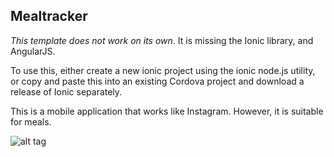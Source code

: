 ## Mealtracker
*This template does not work on its own*. It is missing the Ionic library, and AngularJS.

To use this, either create a new ionic project using the ionic node.js utility, or copy and paste this into an existing Cordova project and download a release of Ionic separately.

This is a mobile application that works like Instagram. However, it is suitable for meals.

![alt tag](https://raw.github.com/woemike/mealtracker/master/image.png)
